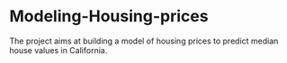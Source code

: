 # Modeling-Housing-prices
The project aims at building a model of housing prices to predict median house values in California.
